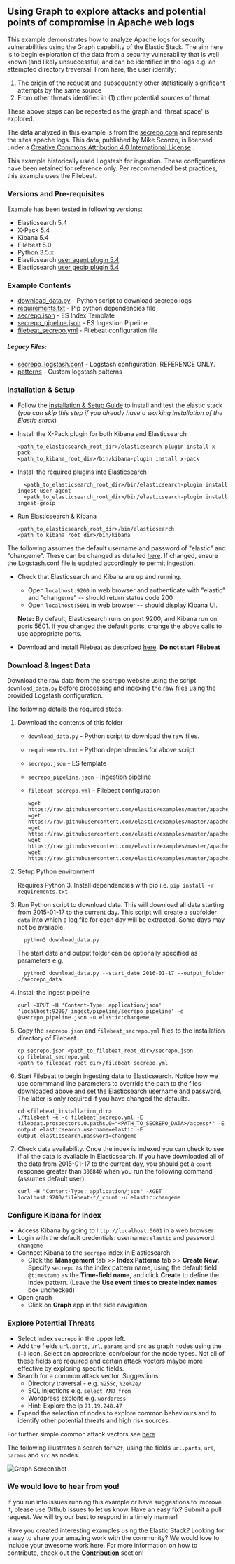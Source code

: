 ## Using Graph to explore attacks and potential points of compromise in Apache web logs

This example demonstrates how to analyze Apache logs for security vulnerabilities using the Graph capability of the Elastic Stack. 
The aim here is to begin exploration of the data from a security vulnerability that is well known (and likely unsuccessful) and can be identified in the logs e.g. an attempted directory traversal. From here, the user identify:

1. The origin of the request and subsequently other statistically significant attempts by the same source
1. From other threats identified in (1) other potential sources of threat.

These above steps can be repeated as the graph and 'threat space' is explored.

The data analyzed in this example is from the [secrepo.com](http://www.secrepo.com/) and represents the sites apache logs.
This data, published by Mike Sconzo, is licensed under a [Creative Commons Attribution 4.0 International License](https://creativecommons.org/licenses/by/4.0/) .

This example historically used Logstash for ingestion. These configurations have been retained for reference only. Per recommended best practices, this example uses the Filebeat.

### Versions and Pre-requisites

Example has been tested in following versions:

- Elasticsearch 5.4
- X-Pack 5.4
- Kibana 5.4
- Filebeat 5.0
- Python 3.5.x
- Elasticsearch [user agent plugin 5.4](https://www.elastic.co/guide/en/elasticsearch/plugins/5.4/ingest-user-agent.html)
- Elasticsearch [user geoip plugin 5.4](https://www.elastic.co/guide/en/elasticsearch/plugins/5.4/ingest-geoip.html)

### Example Contents

* [download_data.py](https://github.com/elastic/examples/blob/master/Graph/apache_logs_security_analysis/download_data.py) - Python script to download secrepo logs
* [requirements.txt](https://github.com/elastic/examples/blob/master/Graph/apache_logs_security_analysis/requirements.txt) - Pip python dependencies file
* [secrepo.json](https://github.com/elastic/examples/blob/master/Graph/apache_logs_security_analysis/secrepo.json) - ES Index Template
* [secrepo_pipeline.json](https://github.com/elastic/examples/blob/master/Graph/apache_logs_security_analysis/secrepo_pipeline.json) - ES Ingestion Pipeline
* [filebeat_secrepo.yml](https://github.com/elastic/examples/blob/master/Graph/apache_logs_security_analysis/filebeat_secrepo.yml) - Filebeat configuration file

##### Legacy Files:

* [secrepo_logstash.conf](https://github.com/elastic/examples/blob/master/Graph/apache_logs_security_analysis/logstash/secrepo_logstash.conf) - Logstash configuration. REFERENCE ONLY.
* [patterns](https://github.com/elastic/examples/blob/master/Graph/apache_logs_security_analysis/logstash/patterns) - Custom logstash patterns

### Installation & Setup

* Follow the [Installation & Setup Guide](https://github.com/elastic/examples/blob/master/Installation%20and%20Setup.md) to install and test the elastic stack (*you can skip this step if you already have a working installation of the Elastic stack*)

* Install the X-Pack plugin for both Kibana and Elasticsearch 

  ```shell
  <path_to_elasticsearch_root_dir>/elasticsearch-plugin install x-pack
  <path_to_kibana_root_dir>/bin/kibana-plugin install x-pack
  ```

* Install the required plugins into Elasticsearch

  ```shell
    <path_to_elasticsearch_root_dir>/bin/elasticsearch-plugin install ingest-user-agent
    <path_to_elasticsearch_root_dir>/bin/elasticsearch-plugin install ingest-geoip
    ```

* Run Elasticsearch & Kibana

  ```shell
  <path_to_elasticsearch_root_dir>/bin/elasticsearch
  <path_to_kibana_root_dir>/bin/kibana
  ```

The following assumes the default username and password of "elastic" and "changeme".  These can be changed as detailed [here](https://www.elastic.co/guide/en/shield/current/native-realm.html).  If changed, ensure the Logstash.conf file is updated accordingly to permit ingestion.

* Check that Elasticsearch and Kibana are up and running.
  - Open `localhost:9200` in web browser and authenticate with "elastic" and "changeme" -- should return status code 200
  - Open `localhost:5601` in web browser -- should display Kibana UI.

  **Note:** By default, Elasticsearch runs on port 9200, and Kibana run on ports 5601. If you changed the default ports, change   the above calls to use appropriate ports.


* Download and install Filebeat as described [here](https://www.elastic.co/guide/en/beats/filebeat/5.4/filebeat-installation.html). **Do not start Filebeat**

### Download & Ingest Data

  Download the raw data from the secrepo website using the script `download_data.py` before processing and indexing the raw files using the provided Logstash configuration.

  The following details the required steps:
  
1. Download the contents of this folder <br>
    
    - `download_data.py` - Python script to download the raw files.
    - `requirements.txt` - Python dependencies for above script
    - `secrepo.json` - ES template 
    - `secrepo_pipeline.json` - Ingestion pipeline
    - `filebeat_secrepo.yml` - Filebeat configuration
    
        ```shell
        wget https://raw.githubusercontent.com/elastic/examples/master/apache_logs_security_analysis/download_data.py
        wget https://raw.githubusercontent.com/elastic/examples/master/apache_logs_security_analysis/requirements.txt
        wget https://raw.githubusercontent.com/elastic/examples/master/apache_logs_security_analysis/secrepo.json
        wget https://raw.githubusercontent.com/elastic/examples/master/apache_logs_security_analysis/secrepo_pipeline.json
        wget https://raw.githubusercontent.com/elastic/examples/master/apache_logs_security_analysis/filebeat_secrepo.yml
        ```
    
1. Setup Python environment

    Requires Python 3.  Install dependencies with pip i.e. `pip install -r requirements.txt`

1. Run Python script to download data. This will download all data starting from 2015-01-17 to the current day. This script will create a subfolder `data` into which a log file for each day will be extracted.  Some days may not be available.

    ```
      python3 download_data.py
    ```
    
    The start date and output folder can be optionally specified as parameters e.g. 
    
    ```
      python3 download_data.py --start_date 2016-01-17 --output_folder ./secrepo_data
    ```

1. Install the ingest pipeline

    ```shell
    curl -XPUT -H 'Content-Type: application/json' 'localhost:9200/_ingest/pipeline/secrepo_pipeline' -d @secrepo_pipeline.json -u elastic:changeme
    ```

1. Copy the `secrepo.json` and `filebeat_secrepo.yml` files to the installation directory of Filebeat. 

    ```shell
    cp secrepo.json <path_to_filebeat_root_dir>/secrepo.json
    cp filebeat_secrepo.yml <path_to_filebeat_root_dir>/filebeat_secrepo.yml
    ``` 
 
1. Start Filebeat to begin ingesting data to Elasticsearch. Notice how we use commmand line parameters to override the path to the files downloaded above and set the Elasticsearch username and password. The latter is only required if you have changed the defaults.

    ```shell
    cd <filebeat_installation_dir>
    ./filebeat -e -c filebeat_secrepo.yml -E filebeat.prospectors.0.paths.0="<PATH_TO_SECREPO_DATA>/access*" -E output.elasticsearch.username=elastic -E output.elasticsearch.password=changeme
   ```
1. Check data availability. Once the index is indexed you can check to see if all the data is available in Elasticsearch. If you have downloaded all of the data from 2015-01-17 to the current day, you should get a `count` response greater than `300840` when you run the following command (assumes default user).

    ```shell
    curl -H "Content-Type: application/json" -XGET localhost:9200/filebeat-*/_count -u elastic:changeme
    ```

### Configure Kibana for Index
  
  * Access Kibana by going to `http://localhost:5601` in a web browser
  * Login with the default credentials: username: `elastic` and password: `changeme`
  * Connect Kibana to the `secrepo` index in Elasticsearch
      * Click the **Management** tab >> **Index Patterns** tab >> **Create New**. Specify `secrepo` as the index pattern name, using the default field `@timestamp` as the **Time-field name**, and click **Create** to define the index pattern. (Leave the **Use event times to create index names** box unchecked)
  * Open graph
      * Click on **Graph** app in the side navigation
      
### Explore Potential Threats
    
   * Select index `secrepo` in the upper left. 
   * Add the fields `url.parts`, `url`, `params`  and `src` as graph nodes using the (+) icon.  Select an appropriate icon/colour for the node types.  Not all of these fields are required and certain attack vectors maybe more effective by exploring specific fields.
   * Search for a common attack vector. Suggestions:
      * Directory traversal - e.g. `%255c`, `%2e%2e/` 
      * SQL injections e.g. `select AND from`  
      * Wordpress exploits e.g. `wordpress`
      * Hint: Explore the ip `71.19.248.47`
   * Expand the selection of nodes to explore common behaviours and to identify other potential threats and high risk sources.
    
For further simple common attack vectors see [here](https://www.sans.org/reading-room/whitepapers/logging/detecting-attacks-web-applications-log-files-2074)
 
The following illustrates a search for `%2f`, using the fields  `url.parts`, `url`, `params`  and `src` as nodes.   
      
  ![Graph Screenshot](https://raw.githubusercontent.com/elastic/examples/master/Graph/apache_logs_security_analysis/secrepo_graph.jpg)

### We would love to hear from you!

If you run into issues running this example or have suggestions to improve it, please use Github issues to let us know. Have an easy fix? Submit a pull request. We will try our best to respond in a timely manner!

Have you created interesting examples using the Elastic Stack? Looking for a way to share your amazing work with the community? We would love to include your awesome work here. For more information on how to contribute, check out the **[Contribution](https://github.com/elastic/examples#contributing)** section!
